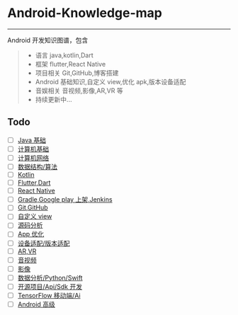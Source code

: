 # Android-Knowledge-map

---

Android 开发知识图谱，包含

> * 语言 java,kotlin,Dart
> * 框架 flutter,React Native
> * 项目相关 Git,GitHub,博客搭建
> * Android 基础知识,自定义 view,优化 apk,版本设备适配
> * 音娱相关 音视频,影像,AR,VR 等
> * 持续更新中...

## Todo

- [ ] [Java 基础]()
- [ ] [计算机基础]()
- [ ] [计算机网络]()
- [ ] [数据结构/算法]()
- [ ] [Kotlin]()
- [ ] [Flutter,Dart]()
- [ ] [React Native]()
- [ ] [Gradle,Google play 上架,Jenkins]()
- [ ] [Git,GitHub]()
- [ ] [自定义 view]()
- [ ] [源码分析]()
- [ ] [App 优化]()
- [ ] [设备适配/版本适配]()
- [ ] [AR,VR]()
- [ ] [音视频]()
- [ ] [影像]()
- [ ] [数据分析/Python/Swift]()
- [ ] [开源项目/Api/Sdk 开发]()
- [ ] [TensorFlow 移动端/Ai]()
- [ ] [Android 高级]()

